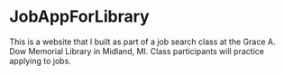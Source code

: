 # JobAppForLibrary

This is a website that I built as part of a job search class at the Grace A. Dow Memorial Library in Midland, MI.  Class participants will practice applying to jobs.
